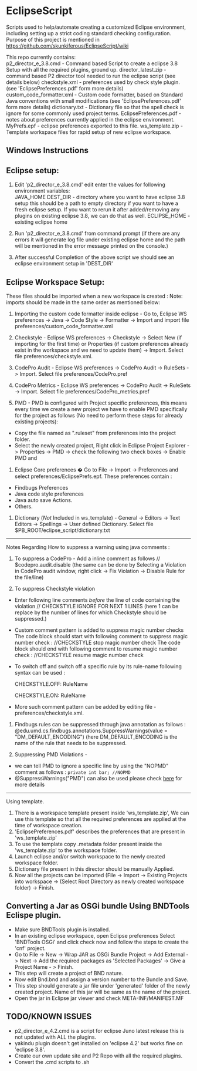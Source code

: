 EclipseScript
=============
Scripts used to help/automate creating a customized Eclipse environment, including setting up a strict coding standard checking configuration. Purpose of this project is mentioned in https://github.com/skunkiferous/EclipseScript/wiki

This repo currently contains:	
	p2_director_e_3.8.cmd - Command based Script to create a eclipse 3.8 Setup with all the required plugins, ground up. 
	director_latest.zip - command based P2 director tool needed to run the eclipse script (see details below)
	checkstyle.xml - preferences used by check style plugin. (see 'EclipsePreferences.pdf' form more details)
	custom_code_formatter.xml - Custom code formatter, based on Standard Java conventions with small modifications (see 'EclipsePreferences.pdf' form more details)
	dictionary.txt - Dictionary file so that the spell check is ignore for some commonly used project terms.
	EclipsePreferences.pdf - notes about preferences currently applied in the eclipse environment.
	MyPrefs.epf - eclipse preferences exported to this file.
	ws_template.zip - Template workspace files for rapid setup of new eclipse workspace.

Windows Instructions
---------------------
Eclipse setup:
--------------
1. Edit 'p2_director_e_3.8.cmd' edit enter the values for following environment variables:	
	JAVA_HOME
	DEST_DIR - directory where you want to have eclipse 3.8 setup this should be a path to empty directory if you want to have a fresh 
	eclipse setup. If you want to rerun it after added/removing any plugins on existing eclipse 3.8, we can do that as well.
	ECLIPSE_HOME - existing eclipse home

3. Run 'p2_director_e_3.8.cmd' from command prompt (if there are any errors it will generate log file under existing eclipse home and the path 
   will be mentioned in the error message printed on the console.)

4. After successful Completion of the above script we should see an eclipse environment setup in 'DEST_DIR'


Eclipse Workspace Setup:
------------------------

These files should be imported when a new workspace is created :
Note: imports should be made in the same order as mentioned below: 

1. Importing the custom code formatter inside eclipse - Go to, Eclipse WS preferences -> Java -> Code Style -> Formatter -> Import and import file preferences/custom_code_formatter.xml  

1. Checkstyle - Eclipse WS preferences -> Checkstyle -> Select New (if importing for the first time) or Properties (if custom preferences already exist in the workspace and we need to update them) -> Import. Select file preferences/checkstyle.xml.

1. CodePro Audit - Eclipse WS preferences -> CodePro Audit -> RuleSets -> Import. Select file preferences/CodePro.pref

1. CodePro Metrics - Eclipse WS preferences -> CodePro Audit -> RuleSets -> Import. Select file preferences/CodePro_metrics.pref

1. PMD - PMD is configured with Project specific preferences, this means every time we create a new project we have to enable PMD specifically for the project as follows (No need to perform these steps for already existing projects):  
 * Copy the file named as ".ruleset" from preferences into the project folder. 
 * Select the newly created project, Right click in Eclipse Project Explorer -> Properties -> PMD -> check the following two check boxes -> Enable PMD and  

1. Eclipse Core preferences � Go to File -> Import -> Preferences and select preferences/EclipsePrefs.epf. These preferences contain :
 * Findbugs Preferences
 * Java code style preferences
 * Java auto save Actions.
 * Others.

1. Dictionary (*Not* Included in ws_template) - General -> Editors -> Text Editors -> Spellings -> User defined Dictionary. Select file $PB_ROOT/eclipse_script/dictionary.txt

-------------------------------

Notes Regarding How to suppress a warning using java comments :

1. To suppress a CodePro - Add a inline comment as follows
 // $codepro.audit.disable <Comma separated Rule Names> (the same can be done by Selecting a Violation in CodePro audit window, right click -> Fix Violation -> Disable Rule <Rule name> for the file/line)

1. To suppress Checkstyle violation 
 * Enter following line comments *before* the line of code containing the violation
   // CHECKSTYLE IGNORE FOR NEXT 1 LINES
   (here 1 can be replace by the number of lines for which Checkstyle should be suppressed.)
 * Custom comment pattern is added to suppress magic number checks 
   The code block should start with following comment to suppress magic number check :
   //CHECKSTYLE stop magic number check
   The code block should end with following comment to resume magic number check :
   //CHECKSTYLE resume magic number check
 * To switch off and switch off a specific rule by its rule-name following syntax can be used :
   
     CHECKSTYLE.OFF: RuleName
   
     CHECKSTYLE.ON: RuleName 
 * More such comment pattern can be added by editing file - preferences/checkstyle.xml.

1. Findbugs rules can be suppressed through java annotation as follows :
   @edu.umd.cs.findbugs.annotations.SuppressWarnings(value = "DM_DEFAULT_ENCODING") 
   (here DM_DEFAULT_ENCODING is the name of the rule that needs to be suppressed.

1. Suppressing PMD Violations - 
  * we can tell PMD to ignore a specific line by using the "NOPMD" comment as follows : 
   `private int bar; //NOPMD`
  * @SuppressWarnings("PMD") can also be used please check [here](http://pmd.sourceforge.net/suppressing.html) for more details 

----------------------------


Using template.
1. There is a workspace template present inside 'ws_template.zip', We can use this template so that all the required preferences are applied at 
   the time of workspace creation.
2. 'EclipsePreferences.pdf' describes the preferences that are present in 'ws_template.zip'
3. To use the template copy .metadata folder present inside the 'ws_template.zip' to the workspace folder.
5. Launch eclipse and/or switch workspace to the newly created workspace folder. 
6. Dictionary file present in this director should be manually Applied.
7. Now all the projects can be imported (File -> Import -> Existing Projects into workspace -> (Select Root Directory as newly created workspace folder) -> Finish.

Converting a Jar as OSGi bundle Using BNDTools Eclispe plugin.
-------------------------------------------------------------
* Make sure BNDTools plugin is installed.
* In an existing eclipse workspace, open Eclipse preferences Select 'BNDTools OSGi' and click check now and follow the steps to create the 'cnf' project.
* Go to File -> New -> Wrap JAR as OSGi Bundle Project -> Add External -> Next -> Add the required packages as 'Selected Packages' ->
  Give a Project Name - > Finish.
* This step will create a project of BND nature.
* Now edit Bnd.bnd and assign a version number to the Bundle and Save.
* This step should generate a jar file under 'generated' folder of the newly created project. Name of this jar will be same as the name of the project.
* Open the jar in Eclipse jar viewer and check META-INF/MANIFEST.MF



TODO/KNOWN ISSUES
-----------------
* p2_director_e_4.2.cmd is a script for eclipse Juno latest release this is not updated with ALL the plugins.
* yakindu plugin doesn't get installed on 'eclipse 4.2' but works fine on 'eclipse 3.8'.
* Create our own update site and P2 Repo with all the required plugins.
* Convert the .cmd scripts to .sh 
